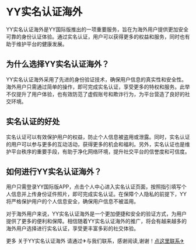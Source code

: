 # YY实名认证海外

YY实名认证海外是YY国际版推出的一项重要服务，旨在为海外用户提供更加安全可靠的身份认证体验。通过实名认证，用户可以获得更多的权益和服务，同时也有助于维护平台的健康发展。

## 为什么选择YY实名认证海外？

YY实名认证海外采用了先进的身份验证技术，确保用户信息的真实性和安全性。海外用户只需通过简单的操作，即可完成实名认证，享受更多的特权和服务。此举不仅提升了用户体验，也有效防范了虚假账号和欺诈行为，为平台营造了良好的社交环境。

## 实名认证的好处

实名认证可以有效保护用户的权益，防止个人信息被盗用或泄露。同时，实名认证的用户可以参与更多的互动活动，获得更多的机会和福利。另外，实名认证也是维护平台秩序的重要手段，有助于净化网络环境，提升社交平台的信誉度和可信度。

## 如何进行YY实名认证海外？

用户只需登录YY国际版APP，点击个人中心进入实名认证页面，按照指引填写个人信息并上传身份证件照片，即可完成实名认证。在保障个人隐私的前提下，YY将严格保护用户的个人信息安全，确保用户信息不被滥用。

对于海外用户来说，YY实名认证海外是一个更加便捷和安全的验证方式，为用户提供了更多的便利和保障。相信随着YY实名认证海外的推广，将会有越来越多的海外用户选择进行实名认证，享受更丰富多彩的社交体验。

更多 关于YY实名认证海外 请通过✈与我们联系，感谢阅读,谢谢！[点这里联系✈](https://sms.k02.cc)